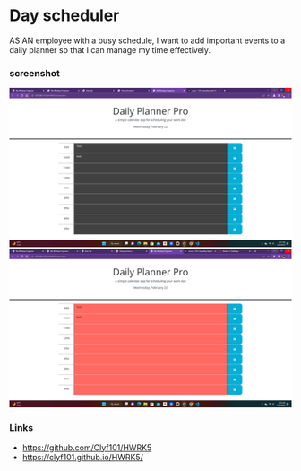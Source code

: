 # Day scheduler
AS AN employee with a busy schedule, I want to add important events to a daily planner so that I can manage my time effectively.
### screenshot
![Alt text](Screenshot%202023-02-22%20045732.png)
![Alt text](Screenshot%202023-02-22%20050516.png)
### Links
- https://github.com/Clyf101/HWRK5
- https://clyf101.github.io/HWRK5/